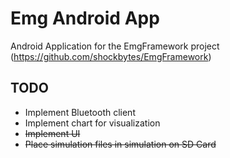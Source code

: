 # Emg Android App

Android Application for the EmgFramework project (https://github.com/shockbytes/EmgFramework)

## TODO

* Implement Bluetooth client
* Implement chart for visualization
* ~~Implement UI~~
* ~~Place simulation files in simulation on SD Card~~